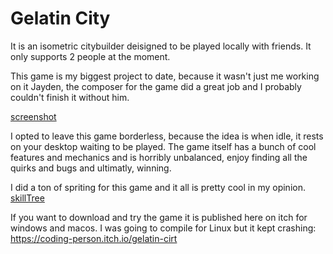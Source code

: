 # Gelatin City
It is an isometric citybuilder deisigned to be played locally with friends. It only supports 2 people at the moment.

This game is my biggest project to date, because it wasn't just me working on it Jayden, the composer for the game did a great job and I probably couldn't finish it without him.

[screenshot](img.png)

I opted to leave this game borderless, because the idea is when idle, it rests on your desktop waiting to be played. The game itself has a bunch of cool features and mechanics and is horribly unbalanced, enjoy finding all the quirks and bugs and ultimatly, winning.

I did a ton of spriting for this game and it all is pretty cool in my opinion.
[skillTree](skillTree.png)

If you want to download and try the game it is published here on itch for windows and macos. I was going to compile for Linux but it kept crashing:
https://coding-person.itch.io/gelatin-cirt
